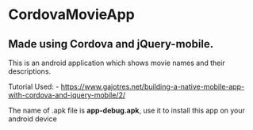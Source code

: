 # CordovaMovieApp

## Made using Cordova and jQuery-mobile.

This is an android application which shows movie names and their descriptions.

Tutorial Used: - https://www.gajotres.net/building-a-native-mobile-app-with-cordova-and-jquery-mobile/2/

The name of .apk file is **app-debug.apk**, use it to install this app on your android device
